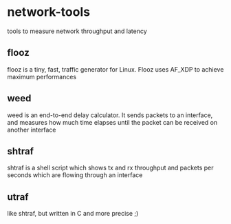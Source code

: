 # network-tools
tools to measure network throughput and latency

## flooz
flooz is a tiny, fast, traffic generator for Linux. Flooz uses AF_XDP to achieve maximum performances

## weed
weed is an end-to-end delay calculator. It sends packets to an interface, and measures how much time elapses until the packet can be received on another interface

## shtraf
shtraf is a shell script which shows tx and rx throughput and packets per seconds which are flowing through an interface

## utraf
like shtraf, but written in C and more precise ;)
